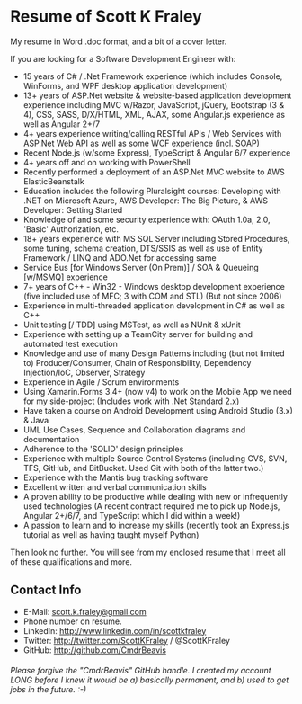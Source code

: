 Resume of Scott K Fraley
========================

My resume in Word .doc format, and a bit of a cover letter.

If you are looking for a Software Development Engineer with:

+ 15 years of C# / .Net Framework experience (which includes Console, WinForms, and WPF desktop application development)
+ 13+ years of ASP.Net website & website-based application development experience including MVC w/Razor, JavaScript, jQuery, Bootstrap (3 & 4), CSS, SASS, D/X/HTML, XML, AJAX, some Angular.js experience as well as Angular 2+/7
+ 4+ years experience writing/calling RESTful APIs / Web Services with ASP.Net Web API as well as some WCF experience (incl. SOAP)
+ Recent Node.js (w/some Express), TypeScript & Angular 6/7 experience
+ 4+ years off and on working with PowerShell
+ Recently performed a deployment of an ASP.Net MVC website to AWS ElasticBeanstalk
+ Education includes the following Pluralsight courses: Developing with .NET on Microsoft Azure, AWS Developer: The Big Picture, & AWS Developer: Getting Started
+ Knowledge of and some security experience with: OAuth 1.0a, 2.0, 'Basic' Authorization, etc.
+ 18+ years experience with MS SQL Server including Stored Procedures, some tuning, schema creation, DTS/SSIS as well as use of Entity Framework / LINQ and ADO.Net for accessing same
+ Service Bus [for Windows Server (On Prem)] / SOA & Queueing [w/MSMQ] experience 
+ 7+ years of C++ - Win32 - Windows desktop development experience (five included use of MFC; 3 with COM and STL) (But not since 2006)
+ Experience in multi-threaded application development in C# as well as C++
+ Unit testing [/ TDD] using MSTest, as well as NUnit & xUnit
+ Experience with setting up a TeamCity server for building and automated test execution 
+ Knowledge and use of many Design Patterns including (but not limited to) Producer/Consumer, Chain of Responsibility, Dependency Injection/IoC, Observer, Strategy
+ Experience in Agile / Scrum environments
+ Using Xamarin.Forms 3.4+ (now v4) to work on the Mobile App we need for my side-project (Includes work with .Net Standard 2.x)
+ Have taken a course on Android Development using Android Studio (3.x) & Java
+ UML Use Cases, Sequence and Collaboration diagrams and documentation
+ Adherence to the 'SOLID' design principles
+ Experience with multiple Source Control Systems (including CVS, SVN, TFS, GitHub, and BitBucket. Used Git with both of the latter two.)
+ Experience with the Mantis bug tracking software 
+ Excellent written and verbal communication skills
+ A proven ability to be productive while dealing with new or infrequently used technologies (A recent contract required me to pick up Node.js, Angular 2+/6/7, and TypeScript which I did within a week!)
+ A passion to learn and to increase my skills (recently took an Express.js tutorial as well as having taught myself Python)

Then look no further. You will see from my enclosed resume that I meet all of these qualifications and more.

## Contact Info
- E-Mail: scott.k.fraley@gmail.com
- Phone number on resume.
- LinkedIn: http://www.linkedin.com/in/scottkfraley
- Twitter: http://twitter.com/ScottKFraley / @ScottKFraley
- GitHub: http://github.com/CmdrBeavis

###### Please forgive the "CmdrBeavis" GitHub handle. I created my account LONG before I knew it would be a) basically permanent, and b) used to get jobs in the future.  :-)


